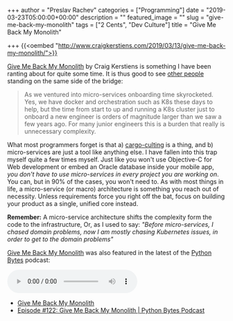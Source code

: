 +++
author = "Preslav Rachev"
categories = ["Programming"]
date = "2019-03-23T05:00:00+00:00"
description = ""
featured_image = ""
slug = "give-me-back-my-monolith"
tags = ["2 Cents", "Dev Culture"]
title = "Give Me Back My Monolith"

+++
{{<oembed "http://www.craigkerstiens.com/2019/03/13/give-me-back-my-monolith/">}}

<p><a href="http://www.craigkerstiens.com/2019/03/13/give-me-back-my-monolith/">Give Me Back My Monolith</a> by Craig Kerstiens is something I have been ranting about for quite some time. It is thus good to see <a href="http://www.craigkerstiens.com">other people</a> standing on the same side of the bridge:</p><blockquote>As we ventured into micro-services onboarding time skyrocketed. Yes, we have docker and orchestration such as K8s these days to help, but the time from start to up and running a K8s cluster just to onboard a new engineer is orders of magnitude larger than we saw a few years ago. For many junior engineers this is a burden that really is unnecessary complexity.</blockquote><p>What most programmers forget is that a) <a href="https://en.wikipedia.org/wiki/Cargo_cult_programming">cargo-culting</a> is a thing, and b) micro-services are just a tool like anything else. I have fallen into this trap myself quite a few times myself. Just like you won't use Objective-C for Web development or embed an Oracle database inside your mobile app, <em>you don't have to use micro-services in every project you are working on</em>. You can, but in 90% of the cases, you won't need to. As with most things in life, a micro-service (or macro) architecture is something you reach out of necessity. Unless requirements force you right off the bat, focus on building your product as a single, unified core instead.</p><p><strong>Remember:</strong> A micro-service architecture shifts the complexity form the code to the infrastructure, Or, as I used to say: <em>"Before micro-services, I chased domain problems, now I am mostly chasing Kubernetes issues, in order to get to the domain problems"</em></p><p><a href="http://www.craigkerstiens.com/2019/03/13/give-me-back-my-monolith/">Give Me Back My Monolith</a> was also featured in the latest of the <a href="https://pythonbytes.fm">Python Bytes</a> podcast:</p><audio controls src="https://pythonbytes.fm/episodes/download/122/give-me-back-my-monolith.mp3"></audio><p></p><ul><li><a href="http://www.craigkerstiens.com/2019/03/13/give-me-back-my-monolith/">Give Me Back My Monolith</a></li><li><a href="https://pythonbytes.fm/episodes/show/122/give-me-back-my-monolith">Episode #122: Give Me Back My Monolith | Python Bytes Podcast</a></li></ul>